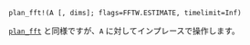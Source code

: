```
plan_fft!(A [, dims]; flags=FFTW.ESTIMATE, timelimit=Inf)
```

[`plan_fft`](@ref) と同様ですが、`A` に対してインプレースで操作します。
